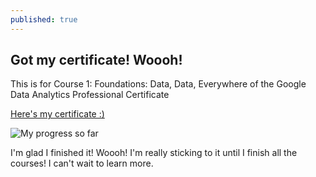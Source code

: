 ```yaml
---
published: true
---
```

## Got my certificate! Woooh!

This is for Course 1: Foundations: Data, Data, Everywhere of the Google Data Analytics Professional Certificate

[Here's my certificate :)](https://coursera.org/share/ad5c30afd2ee688dd85896cae3c766e6)


![My progress so far]({{site.baseurl}}/_posts/wQLaViwfTYaC2lYsHx2GIQ_9b5e94c894ed426b8cebfca785c60a71_Screen-Shot-2021-03-03-at-12.57.49-PM.png)


I'm glad I finished it! Woooh! I'm really sticking to it until I finish all the courses! I can't wait to learn more.
